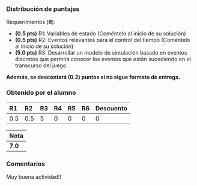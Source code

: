 ### Distribución de puntajes

Requerimientos (**R**):

* **(0.5 pts)** R1: Variables de estado (Coméntelo al inicio de su solución)
* **(0.5 pts)** R2: Eventos relevantes para el control del tiempo (Coméntelo al inicio de su solución)
* **(5.0 pts)** R3: Desarrollar un modelo de simulación basado en eventos discretos que permita conocer los eventos que están sucediendo en el transcurso del juego.


**Además, se descontará (0.2) puntos si no sigue formato de entrega.**

### Obtenido por el alumno
| R1 | R2 | R3 | R4 | R5 | R6 | Descuento |
|:---|:---|:---|:---|:---|:---|:----------|
| 0.5 | 0.5 | 5 | 0 | 0 | 0 | 0 |

| Nota |
|:-----|
| **7.0** |

### Comentarios

Muy buena actividad!!